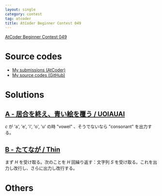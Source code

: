 ```yaml
---
layout: single
category: contest
tag: atcoder
title: AtCoder Beginner Contest 049
---
```


[AtCoder Beginner Contest 049](https://atcoder.jp/contests/abc049)

# Source codes

- [My submissions (AtCoder)](https://atcoder.jp/contests/abc049/submissions?f.User=kazunetakahashi)
- [My source codes (GitHub)](https://github.com/kazunetakahashi/atcoder/tree/master/2018/1203_ABC049)

# Solutions

## [A - 居合を終え、青い絵を覆う / UOIAUAI](https://atcoder.jp/contests/abc049/tasks/abc049_a)

$c$ が 'a', 'e', 'i', 'o', 'u' の時 "vowel" 、そうでないなら "consonant" を出力する。

## [B - たてなが / Thin](https://atcoder.jp/contests/abc049/tasks/abc049_b)

まず $H$ を受け取る。次のことを $H$ 回繰り返す：文字列 $S$ を受け取る。これを出力し改行し、さらに出力し改行する。


# Others
